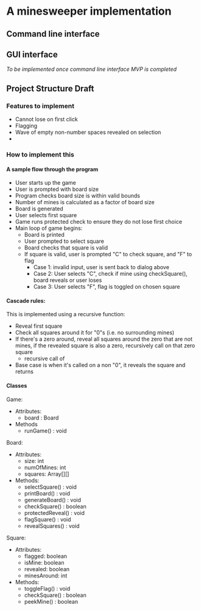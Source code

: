 # A minesweeper implementation

## Command line interface

## GUI interface
*To be implemented once command line interface MVP is completed* 

## Project Structure Draft
### Features to implement
- Cannot lose on first click
- Flagging
- Wave of empty non-number spaces revealed on selection
- 

### How to implement this

#### A sample flow through the program
- User starts up the game
- User is prompted with board size
- Program checks board size is within valid bounds
- Number of mines is calculated as a factor of board size
- Board is generated
- User selects first square
- Game runs protected check to ensure they do not lose first choice
- Main loop of game begins:
    - Board is printed
    - User prompted to select square
    - Board checks that square is valid
    - If square is valid, user is prompted "C" to check square, and "F" to flag
        - Case 1: invalid input, user is sent back to dialog above
        - Case 2: User selects "C", check if mine using checkSquare(), board reveals or user loses
        - Case 3: User selects "F", flag is toggled on chosen square

#### Cascade rules:
This is implemented using a recursive function:
- Reveal first square
- Check all squares around it for "0"s (i.e. no surrounding mines)
- If there's a zero around, reveal all squares around the zero that are not mines, if the revealed square is also a zero, recursively call on that zero square
    - recursive call of 
- Base case is when it's called on a non "0", it reveals the square and returns

#### Classes
Game:
- Attributes:
    - board : Board
- Methods
    - runGame() : void

Board:
- Attributes:
    - size: int
    - numOfMines: int
    - squares: Array<Square>[][]
- Methods:
    - selectSquare() : void
    - printBoard() : void
    - generateBoard() : void
    - checkSquare() : boolean
    - protectedReveal() : void
    - flagSquare() : void
    - revealSquares() : void

Square:
- Attributes:
    - flagged: boolean
    - isMine: boolean
    - revealed: boolean
    - minesAround: int
- Methods:
    - toggleFlag() : void
    - checkSquare() : boolean
    - peekMine() : boolean
